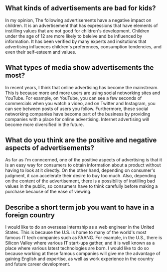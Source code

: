 ## What kinds of advertisements are bad for kids?

In my opinion, The following advertisements have a negative impact on children.
It is an advertisement that has expressions that have elements of instilling values that are not good for children's development.
Children under the age of 12 are more likely to beleive and be influenced by information. 
It has been verified by many experts and insitutions that advertising influences children's preferences, consumption tendencies, and even their self-esteem and values.

## What types of media show advertisements the most?

In recent years, I think that online advertising has become the mainstream. 
This is because more and more users are using social networking sites and YouTube. 
For example, on YouTube, you can see a few seconds of commercials when you watch a video, and on Twitter and Instagram, you can see between posts of users you follow.
Furthermore, these social networking companies have become part of the business by providing companies with a place for online advertising. 
Internet advertising will become more diversified in the future.

## What do you think are the positive and negative aspects of advertisements?

 As far as I'm conncerned, one of the positive aspects of advertising is that it is an easy way for consumers to obtain information about a product without having to look at it directly.
On the other hand, depending on consumer's judgment, it can accelerate their desire to buy too much. 
 Also, depending on the content of the advertisement, there is a possibility of instilling bad values in the public, so consumers have to think carefully before making a purchase because of the ease of viewing.

## Describe a short term job you want to have in a foreign country

I would like to do an overseas internship as a web engineer in the United States. 
This is because the U.S. is home to many of the world's most famous IT tech companies such as FAANG. 
For example, in the U.S., there is Silicon Valley where various IT start-ups gather, and it is well known as a place where various latest technologies are born.
I would like to do so because working at these famous companies will give me the advantage of gaining English and expertise, as well as work experience in the country and future career development.
